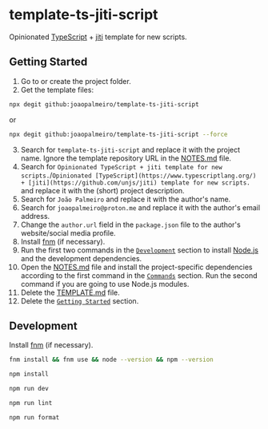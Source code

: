 # template-ts-jiti-script

Opinionated [TypeScript](https://www.typescriptlang.org/) + [jiti](https://github.com/unjs/jiti) template for new scripts.

## Getting Started

1. Go to or create the project folder.
2. Get the template files:

```bash
npx degit github:joaopalmeiro/template-ts-jiti-script
```

or

```bash
npx degit github:joaopalmeiro/template-ts-jiti-script --force
```

3. Search for `template-ts-jiti-script` and replace it with the project name. Ignore the template repository URL in the [NOTES.md](NOTES.md) file.
4. Search for `Opinionated TypeScript + jiti template for new scripts.`/`Opinionated [TypeScript](https://www.typescriptlang.org/) + [jiti](https://github.com/unjs/jiti) template for new scripts.` and replace it with the (short) project description.
5. Search for `João Palmeiro` and replace it with the author's name.
6. Search for `joaopalmeiro@proton.me` and replace it with the author's email address.
7. Change the `author.url` field in the `package.json` file to the author's website/social media profile.
8. Install [fnm](https://github.com/Schniz/fnm) (if necessary).
9. Run the first two commands in the [`Development`](#development) section to install [Node.js](https://nodejs.org/en) and the development dependencies.
10. Open the [NOTES.md](NOTES.md) file and install the project-specific dependencies according to the first command in the [`Commands`](NOTES.md#commands) section. Run the second command if you are going to use Node.js modules.
11. Delete the [TEMPLATE.md](TEMPLATE.md) file.
12. Delete the [`Getting Started`](#getting-started) section.

## Development

Install [fnm](https://github.com/Schniz/fnm) (if necessary).

```bash
fnm install && fnm use && node --version && npm --version
```

```bash
npm install
```

```bash
npm run dev
```

```bash
npm run lint
```

```bash
npm run format
```
